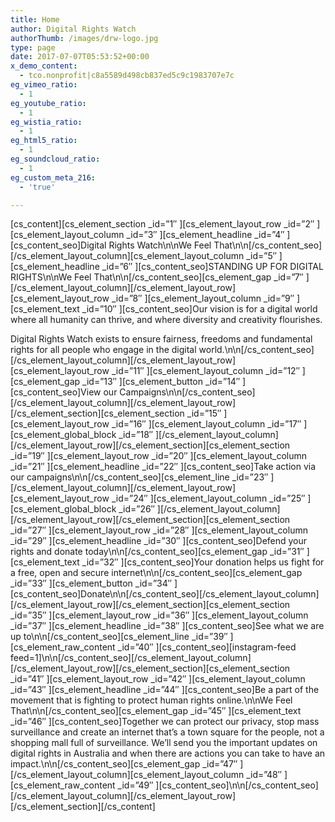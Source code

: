 ```yaml
---
title: Home
author: Digital Rights Watch
authorThumb: /images/drw-logo.jpg
type: page
date: 2017-07-07T05:53:52+00:00
x_demo_content:
  - tco.nonprofit|c8a5589d498cb837ed5c9c1983707e7c
eg_vimeo_ratio:
  - 1
eg_youtube_ratio:
  - 1
eg_wistia_ratio:
  - 1
eg_html5_ratio:
  - 1
eg_soundcloud_ratio:
  - 1
eg_custom_meta_216:
  - 'true'

---
```

\[cs\_content\]\[cs\_element\_section \_id=&#8221;1&#8243; \]\[cs\_element\_layout\_row \_id=&#8221;2&#8243; \]\[cs\_element\_layout\_column \_id=&#8221;3&#8243; \]\[cs\_element\_headline \_id=&#8221;4&#8243; \]\[cs\_content\_seo\]Digital Rights Watch\n\nWe Feel That\n\n\[/cs\_content\_seo\]\[/cs\_element\_layout\_column\]\[cs\_element\_layout\_column \_id=&#8221;5&#8243; \]\[cs\_element\_headline \_id=&#8221;6&#8243; \]\[cs\_content\_seo]STANDING UP FOR DIGITAL RIGHTS\n\nWe Feel That\n\n[/cs\_content\_seo\]\[cs\_element\_gap \_id=&#8221;7&#8243; \]\[/cs\_element\_layout\_column\]\[/cs\_element\_layout\_row\]\[cs\_element\_layout\_row \_id=&#8221;8&#8243; \]\[cs\_element\_layout\_column \_id=&#8221;9&#8243; \]\[cs\_element\_text \_id=&#8221;10&#8243; \]\[cs\_content_seo\]Our vision is for a digital world where all humanity can thrive, and where diversity and creativity flourishes.

Digital Rights Watch exists to ensure fairness, freedoms and fundamental rights for all people who engage in the digital world.\n\n\[/cs\_content\_seo\]\[/cs\_element\_layout\_column\]\[/cs\_element\_layout\_row\]\[cs\_element\_layout\_row \_id=&#8221;11&#8243; \]\[cs\_element\_layout\_column \_id=&#8221;12&#8243; \]\[cs\_element\_gap \_id=&#8221;13&#8243; \]\[cs\_element\_button \_id=&#8221;14&#8243; \]\[cs\_content\_seo\]View our Campaigns\n\n\[/cs\_content\_seo\]\[/cs\_element\_layout\_column\]\[/cs\_element\_layout\_row\]\[/cs\_element\_section\]\[cs\_element\_section \_id=&#8221;15&#8243; \]\[cs\_element\_layout\_row \_id=&#8221;16&#8243; \]\[cs\_element\_layout\_column \_id=&#8221;17&#8243; \]\[cs\_element\_global\_block \_id=&#8221;18&#8243; \]\[/cs\_element\_layout\_column\]\[/cs\_element\_layout\_row\]\[/cs\_element\_section\]\[cs\_element\_section \_id=&#8221;19&#8243; \]\[cs\_element\_layout\_row \_id=&#8221;20&#8243; \]\[cs\_element\_layout\_column \_id=&#8221;21&#8243; \]\[cs\_element\_headline \_id=&#8221;22&#8243; \]\[cs\_content\_seo\]Take action via our campaigns\n\n\[/cs\_content\_seo\]\[cs\_element\_line \_id=&#8221;23&#8243; \]\[/cs\_element\_layout\_column\]\[/cs\_element\_layout\_row\]\[cs\_element\_layout\_row \_id=&#8221;24&#8243; \]\[cs\_element\_layout\_column \_id=&#8221;25&#8243; \]\[cs\_element\_global\_block \_id=&#8221;26&#8243; \]\[/cs\_element\_layout\_column\]\[/cs\_element\_layout\_row\]\[/cs\_element\_section\]\[cs\_element\_section \_id=&#8221;27&#8243; \]\[cs\_element\_layout\_row \_id=&#8221;28&#8243; \]\[cs\_element\_layout\_column \_id=&#8221;29&#8243; \]\[cs\_element\_headline \_id=&#8221;30&#8243; \]\[cs\_content\_seo]Defend your rights and donate today\n\n[/cs\_content\_seo\]\[cs\_element\_gap \_id=&#8221;31&#8243; \]\[cs\_element\_text \_id=&#8221;32&#8243; \]\[cs\_content\_seo\]Your donation helps us fight for a free, open and secure internet\n\n\[/cs\_content\_seo\]\[cs\_element\_gap \_id=&#8221;33&#8243; \]\[cs\_element\_button \_id=&#8221;34&#8243; \]\[cs\_content\_seo\]Donate\n\n\[/cs\_content\_seo\]\[/cs\_element\_layout\_column\]\[/cs\_element\_layout\_row\]\[/cs\_element\_section\]\[cs\_element\_section \_id=&#8221;35&#8243; \]\[cs\_element\_layout\_row \_id=&#8221;36&#8243; \]\[cs\_element\_layout\_column \_id=&#8221;37&#8243; \]\[cs\_element\_headline \_id=&#8221;38&#8243; \]\[cs\_content\_seo]See what we are up to\n\n[/cs\_content\_seo\]\[cs\_element\_line \_id=&#8221;39&#8243; \]\[cs\_element\_raw\_content \_id=&#8221;40&#8243; \]\[cs\_content\_seo\]\[instagram-feed feed=1]\n\n[/cs\_content\_seo\]\[/cs\_element\_layout\_column\]\[/cs\_element\_layout\_row\]\[/cs\_element\_section\]\[cs\_element\_section \_id=&#8221;41&#8243; \]\[cs\_element\_layout\_row \_id=&#8221;42&#8243; \]\[cs\_element\_layout\_column \_id=&#8221;43&#8243; \]\[cs\_element\_headline \_id=&#8221;44&#8243; \]\[cs\_content\_seo]Be a part of the movement that is fighting to protect human rights online.\n\nWe Feel That\n\n[/cs\_content\_seo\]\[cs\_element\_gap \_id=&#8221;45&#8243; \]\[cs\_element\_text \_id=&#8221;46&#8243; \]\[cs\_content_seo\]Together we can protect our privacy, stop mass surveillance and create an internet that&#8217;s a town square for the people, not a shopping mall full of surveillance.
We&#8217;ll send you the important updates on digital rights in Australia and when there are actions you can take to have an impact.\n\n\[/cs\_content\_seo\]\[cs\_element\_gap \_id=&#8221;47&#8243; \]\[/cs\_element\_layout\_column\]\[cs\_element\_layout\_column \_id=&#8221;48&#8243; \]\[cs\_element\_raw\_content \_id=&#8221;49&#8243; \]\[cs\_content\_seo\]\n\n\[/cs\_content\_seo\]\[/cs\_element\_layout\_column\]\[/cs\_element\_layout\_row\]\[/cs\_element\_section\][/cs_content]
